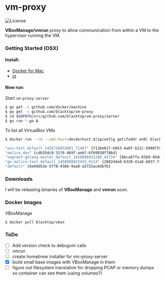 # vm-proxy
![License][license]  

**VBoxManage/vmrun** proxy to allow communication from within a VM to the hypervisor running the VM.

[godoc]: https://godoc.org/github.com/blacktop/vm-proxy?status.svg
[license]: https://img.shields.io/github/license/blacktop/vm-proxy.svg

### Getting Started (OSX)

#### Install:
 - [Docker for Mac](https://beta.docker.com/)
 - [jq](https://stedolan.github.io/jq/)  

#### Now run:
Start `vm-proxy-server`
```bash
$ go get -v github.com/docker/machine
$ go get -v github.com/blacktop/vm-proxy
$ cd $GOPATH/src/github.com/blacktop/vm-proxy/server
$ go run *.go &
```
To list all VirtualBox VMs
```bash
$ docker run --rm --add-host=dockerhost:$(ipconfig getifaddr en0) blacktop/vbox list vms
```
```bash
"win-test_default_1456716033001_71487" {f11be617-b053-4a0f-b22c-59887290ec96}
"malice_dev" {cdb35dc9-31f6-469f-aebf-6f69830f7864}
"vagrant-golang-master_default_1458098432288_42734" {8bca67fa-03b9-45dd-9436-53f1877e1608}
"go-malice-test_default_1458098825435_9154" {208244e8-b320-41a8-b037-7127cbc9d09d}
"default" {6e94d53e-5f78-4366-9aa8-a5725ac6dbfb}
```

### Downloads
I will be releasing binaries of **VBoxManage** and **vmrun** soon.

### Docker Images
VBoxManage
```bash
$ docker pull blacktop/vbox
```

### ToDo
 - [ ] Add version check to debugvm calls
 - [ ] vmrun
 - [ ] create homebrew installer for vm-proxy-server
 - [x] build small base images with VBoxManage in them
 - [ ] figure out filesystem translation for dropping PCAP or memory dumps so container can see them (using volumes?)  
